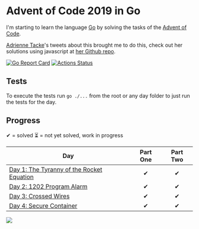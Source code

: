# Advent of Code 2019 in Go
I'm starting to learn the language [Go](https://golang.org/) by solving the tasks of the [Advent of Code](https://adventofcode.com/).

[Adrienne Tacke](http://adrienne.io/)'s tweets about this brought me to do this, check out her solutions using javascript at [her Github repo](https://github.com/adriennetacke/advent-of-code-2019).

[![Go Report Card](https://goreportcard.com/badge/github.com/dArignac/advent-of-code-2019)](https://goreportcard.com/report/github.com/dArignac/advent-of-code-2019)
[![Actions Status](https://github.com/dArignac/advent-of-code-2019/workflows/Go/badge.svg)](https://github.com/dArignac/advent-of-code-2019/actions)

## Tests
To execute the tests run `go ./...` from the root or any day folder to just run the tests for the day.

## Progress

✔ = solved
⏳ = not yet solved, work in progress

| Day  | Part One | Part Two | 
|---|:---:|:---:|
| [Day 1: The Tyranny of the Rocket Equation](https://github.com/dArignac/advent-of-code-2019/tree/master/day1-the-tyranny-of-rocket-equation) | ✔ | ✔ |
| [Day 2: 1202 Program Alarm](https://github.com/dArignac/advent-of-code-2019/tree/master/day2-program-alert) | ✔ | ✔ |
| [Day 3: Crossed Wires](https://github.com/dArignac/advent-of-code-2019/tree/master/day3-crossed-wires) | ✔ | ✔ |
| [Day 4: Secure Container](https://github.com/dArignac/advent-of-code-2019/tree/master/day4-secure-container) | ✔ | ✔ |

![](https://media.giphy.com/media/3oz8xIGBOOz0fJuY2k/source.gif)

